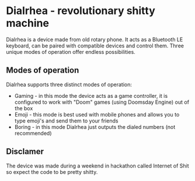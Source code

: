 # Dialrhea - revolutionary shitty machine
Dialrhea is a device made from old rotary phone. It acts as a Bluetooth LE keyboard, can be paired with compatible devices and control them. Three unique modes of operation offer endless possibilities.

## Modes of operation
Dialrhea supports three distinct modes of operation: 

* Gaming - in this mode the device acts as a game controller, it is configured to work with "Doom" games (using Doomsday Engine) out of the box
* Emoji - this mode is best used with mobile phones and allows you to type emoji's and send them to your friends
* Boring - in this mode Dialrhea just outputs the dialed numbers (not recommended)

## Disclamer
The device was made during a weekend in hackathon called Internet of Shit so expect the code to be pretty shitty.
